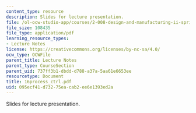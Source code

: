 ```yaml
---
content_type: resource
description: Slides for lecture presentation.
file: /ol-ocw-studio-app/courses/2-008-design-and-manufacturing-ii-spring-2004/095ecf41d73275eacab2ee6e1393ed2a_16process_ctrl.pdf
file_size: 108435
file_type: application/pdf
learning_resource_types:
- Lecture Notes
license: https://creativecommons.org/licenses/by-nc-sa/4.0/
ocw_type: OCWFile
parent_title: Lecture Notes
parent_type: CourseSection
parent_uid: 737ff3b1-dbdd-d788-a37a-5aa61e6653ee
resourcetype: Document
title: 16process_ctrl.pdf
uid: 095ecf41-d732-75ea-cab2-ee6e1393ed2a
---
```

Slides for lecture presentation.